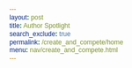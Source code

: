 ```yaml
---
layout: post 
title: Author Spotlight
search_exclude: true
permalink: /create_and_compete/home
menu: nav/create_and_compete.html
---
```



<html lang="en">
<head>
    <meta charset="UTF-8">
    <meta name="viewport" content="width=device-width, initial-scale=1.0">
    <title>Author Spotlights</title>
    <style>
        /* General Reset */
        * {
            margin: 0;
            padding: 0;
            box-sizing: border-box;
            font-family: Arial, sans-serif;
        }

        body {
            background-color: #f9f9f9;
            color: #222; /* Darker text for readability */
            line-height: 1.8;
        }

        header {
            background: linear-gradient(to right, #3b82f6, #1d4ed8);
            color: #fff;
            text-align: center;
            padding: 2rem 0;
        }

        header h1 {
            font-size: 2.5rem;
            margin-bottom: 0.5rem;
        }

        header p {
            font-size: 1.2rem;
            opacity: 0.9;
        }

        .container {
            max-width: 1100px;
            margin: 2rem auto;
            padding: 0 1rem;
        }

        .author-card {
            background: #f4f4f4; /* Light gray for contrast */
            box-shadow: 0 4px 8px rgba(0, 0, 0, 0.1);
            border-radius: 10px;
            overflow: hidden;
            margin: 1.5rem 0;
            display: flex;
            flex-wrap: wrap;
        }

        .author-card img {
            width: 250px;
            object-fit: cover;
            flex-shrink: 0;
        }

        .author-info {
            padding: 1.5rem;
            flex: 1;
            color: #222; /* Ensures readability on a light background */
        }

        .author-info h2 {
            margin-bottom: 0.5rem;
            color: #1a237e; /* Slightly darker blue for headings */
        }

        .author-info p {
            margin-bottom: 1rem;
            font-size: 1rem;
        }

        .author-info strong {
            display: block;
            margin-top: 1rem;
            font-size: 1.1rem;
            color: #1a237e;
        }

        .author-info ul {
            margin: 0.5rem 0 0 1rem;
            list-style-type: disc;
        }

        footer {
            text-align: center;
            padding: 1rem;
            background-color: #1d4ed8;
            color: #f9f9f9;
            margin-top: 2rem;
        }

        footer p {
            font-size: 0.9rem;
        }
    </style>
</head>
<body>

    <!-- Header -->
    <header>
        <h1>Author Spotlights</h1>
        <p>Celebrating iconic authors and their greatest works</p>
    </header>

    <!-- Author Cards -->
    <div class="container">
        <!-- Author 1 -->
        <div class="author-card">
            <img src="{{site.baseurl}}/images/jk.png" alt="J.K. Rowling">
            <div class="author-info">
                <h2>J.K. Rowling</h2>
                <p>J.K. Rowling is the British author best known for the *Harry Potter* series, which became a global phenomenon and changed children's literature forever.</p>
                <strong>Notable Works:</strong>
                <ul>
                    <li>Harry Potter and the Sorcerer's Stone</li>
                    <li>Harry Potter and the Chamber of Secrets</li>
                    <li>Fantastic Beasts and Where to Find Them</li>
                </ul>
            </div>
        </div>

        <!-- Author 2 -->
        <div class="author-card">
            <img src="{{site.baseurl}}/images/george.png" alt="George Orwell">
            <div class="author-info">
                <h2>George Orwell</h2>
                <p>George Orwell, an English novelist and essayist, is famous for his dystopian novels that explore themes of totalitarianism and freedom.</p>
                <strong>Notable Works:</strong>
                <ul>
                    <li>1984</li>
                    <li>Animal Farm</li>
                    <li>Homage to Catalonia</li>
                </ul>
            </div>
        </div>

        <!-- Author 3 -->
        <div class="author-card">
            <img src="{{site.baseurl}}/images/test.png" alt="Jane Austen">
            <div class="author-info">
                <h2>Jane Austen</h2>
                <p>Jane Austen was an English novelist known for her keen social commentary and depiction of early 19th-century life.</p>
                <strong>Notable Works:</strong>
                <ul>
                    <li>Pride and Prejudice</li>
                    <li>Sense and Sensibility</li>
                    <li>Emma</li>
                </ul>
            </div>
        </div>
    </div>

    <!-- Footer -->
    <footer>
        <p>&copy; 2024 Global Reading Recommendations | Made with ❤️</p>
    </footer>

</body>
</html>
